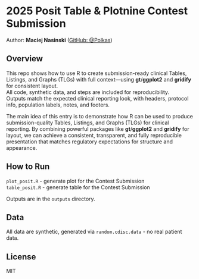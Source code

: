 # 2025 Posit Table & Plotnine Contest Submission

Author: **Maciej Nasinski** ([GitHub: @Polkas](https://github.com/Polkas))

## Overview

This repo shows how to use R to create submission-ready clinical Tables, Listings, and Graphs (TLGs) with full context—using **gt**/**ggplot2** and **gridify** for consistent layout.  
All code, synthetic data, and steps are included for reproducibility.  
Outputs match the expected clinical reporting look, with headers, protocol info, population labels, notes, and footers.

The main idea of this entry is to demonstrate how R can be used to produce submission-quality Tables, Listings, and Graphs (TLGs) for clinical reporting. 
By combining powerful packages like **gt**/**ggplot2** and **gridify** for layout, we can achieve a consistent, transparent, and fully reproducible presentation that matches regulatory expectations for structure and appearance. 

## How to Run

`plot_posit.R` - generate plot for the Contest Submission  
`table_posit.R` - generate table for the Contest Submission

Outputs are in the `outputs` directory.

## Data

All data are synthetic, generated via `random.cdisc.data` - no real patient data.

## License

MIT